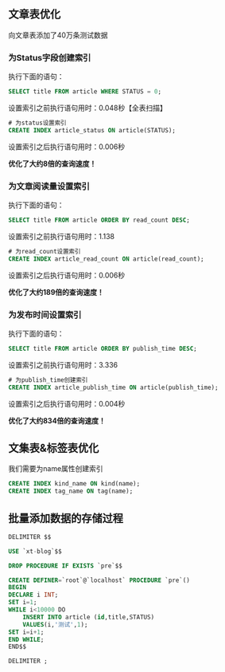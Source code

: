 ## 文章表优化

向文章表添加了40万条测试数据

### 为Status字段创建索引

执行下面的语句：

```SQL
SELECT title FROM article WHERE STATUS = 0;
```

设置索引之前执行语句用时：0.048秒【全表扫描】

```sql
# 为status设置索引
CREATE INDEX article_status ON article(STATUS); 
```

设置索引之后执行语句用时：0.006秒


**优化了大约8倍的查询速度！**

### 为文章阅读量设置索引

执行下面的语句：

```sql
SELECT title FROM article ORDER BY read_count DESC;
```

设置索引之前执行语句用时：1.138


```sql
# 为read_count设置索引
CREATE INDEX article_read_count ON article(read_count); 
```

设置索引之后执行语句用时：0.006秒


**优化了大约189倍的查询速度！**

### 为发布时间设置索引

执行下面的语句：

```sql
SELECT title FROM article ORDER BY publish_time DESC;
```

设置索引之前执行语句用时：3.336


```sql
# 为publish_time创建索引
CREATE INDEX article_publish_time ON article(publish_time); 
```


设置索引之后执行语句用时：0.004秒

**优化了大约834倍的查询速度！**

## 文集表&标签表优化

我们需要为name属性创建索引

```sql
CREATE INDEX kind_name ON kind(name); 
CREATE INDEX tag_name ON tag(name); 
```

## 批量添加数据的存储过程

```sql
DELIMITER $$

USE `xt-blog`$$

DROP PROCEDURE IF EXISTS `pre`$$

CREATE DEFINER=`root`@`localhost` PROCEDURE `pre`()
BEGIN
DECLARE i INT;
SET i=1;
WHILE i<10000 DO
	INSERT INTO article (id,title,STATUS)
	VALUES(i,'测试',1); 
SET i=i+1;
END WHILE;
END$$

DELIMITER ;
```


